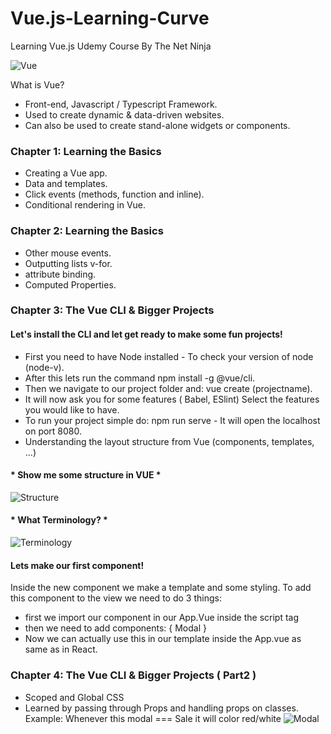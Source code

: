 # Vue.js-Learning-Curve
Learning Vue.js Udemy Course By The Net Ninja

![Vue](https://mblogthumb-phinf.pstatic.net/MjAxOTEwMTZfMjY2/MDAxNTcxMTgyMjIyODQ0.xSg5-1hPPEdwZlg_05HAL2aMZWM6BpFyHpksi9OHpbwg.xQoxPMZ4SQPCtpe6-UyCcYWAoZo43uZnGuIiUvSEwusg.JPEG.jhc9639/Vue.js-cta-main.jpg?type=w800)

What is Vue?
- Front-end, Javascript / Typescript Framework.
- Used to create dynamic & data-driven websites.
- Can also be used to create stand-alone widgets or components.

### Chapter 1: Learning the Basics

- Creating a Vue app.
- Data and templates. 
- Click events (methods, function and inline).
- Conditional rendering in Vue.

### Chapter 2: Learning the Basics

- Other mouse events.
- Outputting lists v-for.
- attribute binding.
- Computed Properties.

### Chapter 3: The Vue CLI & Bigger Projects

#### Let's install the CLI and let get ready to make some fun projects!
- First you need to have Node installed - To check your version of node (node-v).<br>
- After this lets run the command npm install -g @vue/cli.
- Then we navigate to our project folder and: vue create (projectname).
- It will now ask you for some features ( Babel, ESlint) Select the features you would like to have.
- To run your project simple do: npm run serve - It will open the localhost on port 8080.
- Understanding the layout structure from Vue (components, templates, ...)

####  * Show me some structure in VUE *
![Structure](https://user-images.githubusercontent.com/103993166/191212452-5937158c-bd2a-4d5f-b89f-9fff3331301d.JPG)

#### * What Terminology? *
![Terminology](https://user-images.githubusercontent.com/103993166/191213032-9e3fa6da-c278-4284-94a3-6b22d72cf442.JPG)

#### Lets make our first component! 
Inside the new component we make a template and some styling. 
To add this component to the view we need to do 3 things:
- first we import our component in our App.Vue inside the script tag
- then we need to add components: { Modal } 
- Now we can actually use this in our template inside the App.vue as <Modal /> same as in React.

### Chapter 4: The Vue CLI & Bigger Projects ( Part2 )

- Scoped and Global CSS
- Learned by passing through Props and handling props on classes.<br> Example: Whenever this modal === Sale it will color red/white
  ![Modal](https://user-images.githubusercontent.com/103993166/191255233-d5a97be3-0221-4b6d-b511-e10544265d7e.JPG)